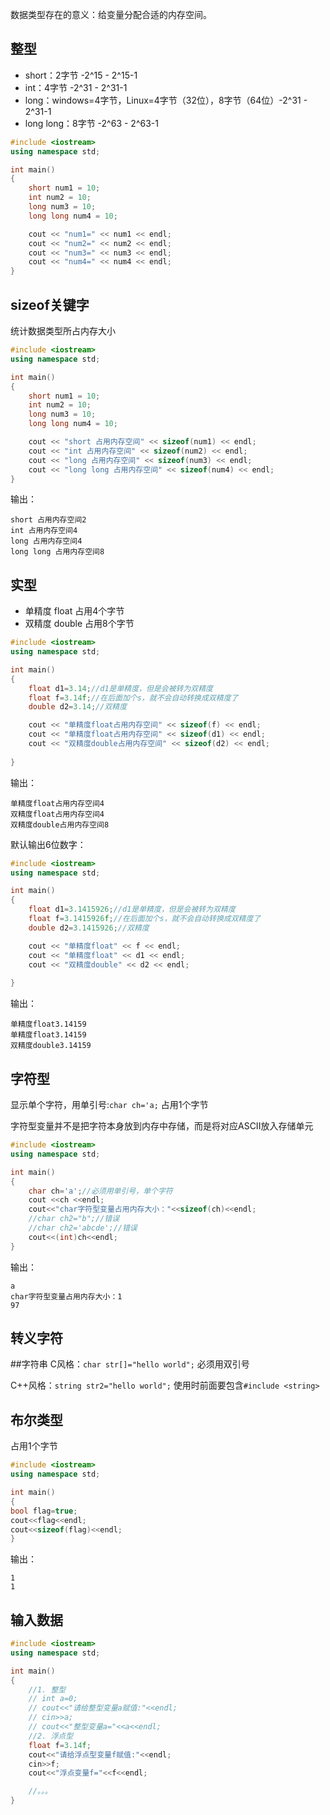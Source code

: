 数据类型存在的意义：给变量分配合适的内存空间。
## 整型
- short：2字节 -2^15 - 2^15-1
- int：4字节 -2^31 - 2^31-1
- long：windows=4字节，Linux=4字节（32位），8字节（64位）-2^31 - 2^31-1
- long long：8字节 -2^63 - 2^63-1

```cpp
#include <iostream>
using namespace std;

int main()
{
    short num1 = 10;
    int num2 = 10;
    long num3 = 10;
    long long num4 = 10;

    cout << "num1=" << num1 << endl;
    cout << "num2=" << num2 << endl;
    cout << "num3=" << num3 << endl;
    cout << "num4=" << num4 << endl;
}
```
## sizeof关键字
统计数据类型所占内存大小
```cpp
#include <iostream>
using namespace std;

int main()
{
    short num1 = 10;
    int num2 = 10;
    long num3 = 10;
    long long num4 = 10;

    cout << "short 占用内存空间" << sizeof(num1) << endl;
    cout << "int 占用内存空间" << sizeof(num2) << endl;
    cout << "long 占用内存空间" << sizeof(num3) << endl;
    cout << "long long 占用内存空间" << sizeof(num4) << endl;
}
```
输出：
```
short 占用内存空间2
int 占用内存空间4  
long 占用内存空间4 
long long 占用内存空间8
```
## 实型
- 单精度 float 占用4个字节
- 双精度 double 占用8个字节
```cpp
#include <iostream>
using namespace std;

int main()
{
    float d1=3.14;//d1是单精度，但是会被转为双精度
    float f=3.14f;//在后面加个s，就不会自动转换成双精度了
    double d2=3.14;//双精度

    cout << "单精度float占用内存空间" << sizeof(f) << endl;
    cout << "单精度float占用内存空间" << sizeof(d1) << endl;
    cout << "双精度double占用内存空间" << sizeof(d2) << endl;
    
}
```
输出：
```
单精度float占用内存空间4
双精度float占用内存空间4
双精度double占用内存空间8
```

默认输出6位数字：
```cpp
#include <iostream>
using namespace std;

int main()
{
    float d1=3.1415926;//d1是单精度，但是会被转为双精度
    float f=3.1415926f;//在后面加个s，就不会自动转换成双精度了
    double d2=3.1415926;//双精度

    cout << "单精度float" << f << endl;
    cout << "单精度float" << d1 << endl;
    cout << "双精度double" << d2 << endl;
    
}
```
输出：
```
单精度float3.14159
单精度float3.14159
双精度double3.14159
```

## 字符型
显示单个字符，用单引号:`char ch='a;` 占用1个字节

字符型变量并不是把字符本身放到内存中存储，而是将对应ASCII放入存储单元

```cpp
#include <iostream>
using namespace std;

int main()
{
    char ch='a';//必须用单引号，单个字符
    cout <<ch <<endl;
    cout<<"char字符型变量占用内存大小："<<sizeof(ch)<<endl;
    //char ch2="b";//错误
    //char ch2='abcde';//错误
    cout<<(int)ch<<endl;    
}
```
输出：
```
a
char字符型变量占用内存大小：1
97
```
## 转义字符
##字符串
C风格：`char str[]="hello world";` 必须用双引号

C++风格：`string str2="hello world";` 使用时前面要包含`#include <string>`
## 布尔类型
占用1个字节

```cpp
#include <iostream>
using namespace std;

int main()
{
bool flag=true;
cout<<flag<<endl;
cout<<sizeof(flag)<<endl;
}
```
输出：
```
1
1
```

## 输入数据
```cpp
#include <iostream>
using namespace std;

int main()
{
    //1. 整型
    // int a=0;
    // cout<<"请给整型变量a赋值:"<<endl;
    // cin>>a;
    // cout<<"整型变量a="<<a<<endl;
    //2. 浮点型
    float f=3.14f;
    cout<<"请给浮点型变量f赋值:"<<endl;
    cin>>f;
    cout<<"浮点变量f="<<f<<endl;

    //。。。
}
```